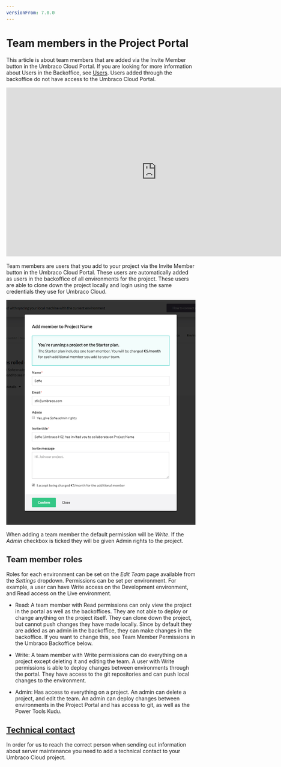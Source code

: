 ```yaml
---
versionFrom: 7.0.0
---
```


# Team members in the Project Portal
This article is about team members that are added via the Invite Member button in the Umbraco Cloud Portal. If you are looking for more information about Users in the Backoffice, see [Users](../../../Getting-Started/Data/Users/). Users added through the backoffice do not have access to the Umbraco Cloud Portal.

<iframe width="800" height="450" src="https://www.youtube.com/embed/Ib4QvzFYu_o?rel=0" frameborder="0" allow="autoplay; encrypted-media" allowfullscreen></iframe>

Team members are users that you add to your project via the Invite Member button in the Umbraco Cloud Portal. These users are automatically added as users in the backoffice of all environments for the project. These users are able to clone down the project locally and login using the same credentials they use for Umbraco Cloud.

![Add team member](images/add-team-member.png)

When adding a team member the default permission will be *Write*. If the *Admin* checkbox is ticked they will be given Admin rights to the project.

## Team member roles
Roles for each environment can be set on the *Edit Team* page available from the *Settings* dropdown. Permissions can be set per environment. For example, a user can have Write access on the Development environment, and Read access on the Live environment.

* Read: A team member with Read permissions can only view the project in the portal as well as the backoffices. They are not able to deploy or change anything on the project itself. They can clone down the project, but cannot push changes they have made locally. Since by default they are added as an admin in the backoffice, they can make changes in the backoffice. If you want to change this, see Team Member Permissions in the Umbraco Backoffice below.

* Write: A team member with Write permissions can do everything on a project except deleting it and editing the team. A user with Write permissions is able to deploy changes between environments through the portal. They have access to the git repositories and can push local changes to the environment.

* Admin: Has access to everything on a project. An admin can delete a project, and edit the team. An admin can deploy changes between environments in the Project Portal and has access to git, as well as the Power Tools Kudu.

## [Technical contact](Technical-Contact.md)

In order for us to reach the correct person when sending out information about server maintenance you need to add a technical contact to your Umbraco Cloud project.
